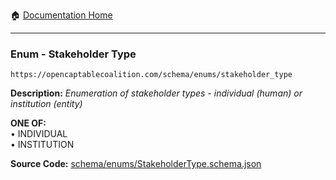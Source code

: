 :house: [Documentation Home](/README.md)

---

### Enum - Stakeholder Type

`https://opencaptablecoalition.com/schema/enums/stakeholder_type`

**Description:** _Enumeration of stakeholder types - individual (human) or institution (entity)_

**ONE OF:**</br>&bull; INDIVIDUAL</br>&bull; INSTITUTION</br>

**Source Code:** [schema/enums/StakeholderType.schema.json](/schema/enums/StakeholderType.schema.json)
